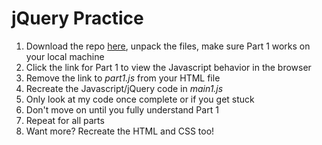 # jQuery Practice

1. Download the repo [here](https://github.com/mjhea0/jquery-practice/archive/master.zip), unpack the files, make sure Part 1 works on your local machine
1. Click the link for Part 1 to view the Javascript behavior in the browser
1. Remove the link to *part1.js* from your HTML file
1. Recreate the Javascript/jQuery code in *main1.js*
1. Only look at my code once complete or if you get stuck
1. Don't move on until you fully understand Part 1
1. Repeat for all parts
1. Want more? Recreate the HTML and CSS too!
